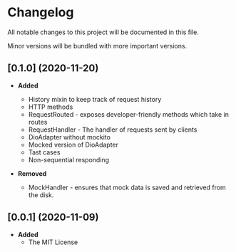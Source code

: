 # Changelog

All notable changes to this project will be documented in this file.

Minor versions will be bundled with more important versions.

## [0.1.0] (2020-11-20)

- **Added**
  - History mixin to keep track of request history
  - HTTP methods
  - RequestRouted - exposes developer-friendly methods which take in routes
  - RequestHandler - The handler of requests sent by clients
  - DioAdapter without mockito
  - Mocked version of DioAdapter
  - Tast cases
  - Non-sequential responding

- **Removed**
  - MockHandler - ensures that mock data is saved and retrieved from the disk.

## [0.0.1] (2020-11-09)

- **Added**
  - The MIT License

